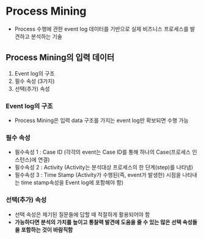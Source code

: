 # Process Mining
- Process 수행에 관한 event log 데이터를 기반으로 실제 비즈니스 프로세스를 발견하고 분석하는 기술

## Process Mining의 입력 데이터
1. Event log의 구조
2. 필수 속성 (3가지)
3. 선택(추가) 속성

### Event log의 구조
- Process Mining은 입력 data 구조를 가지는 event log만 확보되면 수행 가능

### 필수 속성
- 필수속성 1 : Case ID (각각의 event는 Case ID를 통해 하나의 Case(프로세스 인스턴스)에 연결)
- 필수속성 2 : Activity (Activity는 분석대상 프로세스의 한 단계(step)를 나타냄)
- 필수속성 3 : Time Stamp (Activity가 수행된(즉, event가 발생한) 시점을 나타내는 time stamp속성을 Event log에 포함해야 함)

### 선택(추가) 속성
- 선택 속성은 제기된 질문들에 답할 때 적절하게 활용되어야 함
- **가능하다면 분석의 가치를 높이고 통찰력 발견에 도움을 줄 수 있는 많은 선택 속성들을 포함하는 것이 바람직함**
